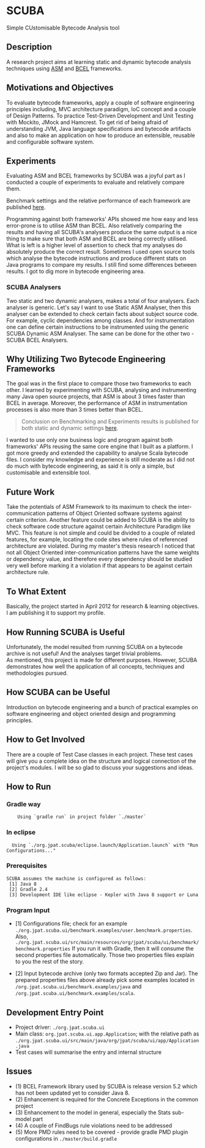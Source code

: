 SCUBA
=====

Simple CUstomisable Bytecode Analysis tool

Description
-----------

A research project aims at learning static and dynamic bytecode analysis techniques using [ASM](http://asm.ow2.org) and [BCEL](https://commons.apache.org/proper/commons-bcel/) frameworks.

Motivations and Objectives
--------------------------

To evaluate bytecode frameworks, apply a couple of software engineering principles including, MVC architecture paradigm, IoC concept and a couple of Design Patterns. To practice Test-Driven Development and Unit Testing with Mockito, JMock and Hamcrest. 
To get rid of being afraid of understanding JVM, Java language specifications and bytecode artifacts and also to make an application on how to produce an extensible, reusable and configurable software system.

Experiments
-----------

Evaluating ASM and BCEL frameworks by SCUBA was a joyful part as I conducted a couple of experiments to evaluate and relatively compare them.

Benchmark settings and the relative performance of each framework are published [here](./org.jpat.scuba.ui/experiments/Framework.Evaluation-ASM.vs.BCEL_in.Static.&.Dynamic.analysis.settings.Mar2014.xls.pdf).

Programming against both frameworks' APIs showed me how easy and less error-prone is to utilise ASM than BCEL.
Also relatively comparing the results and having all SCUBA's analysers produce the same output is a nice thing to make sure that both ASM and BCEL are being correctly utilised. 
What is left is a higher level of assertion to check that my analyses do absolutely produce the correct result. Sometimes I used open source tools which analyse the bytecode instructions and produce different stats on Java programs to compare my results. I still find some differences between results. I got to dig more in bytecode engineering area.      

### SCUBA Analysers

Two static and two dynamic analysers, makes a total of four analysers. Each analyser is generic. Let's say I want to use Static ASM Analyser, then this analyser can be extended to check certain facts about subject source code. For example, cyclic dependencies among classes. And for instrumentation one can define certain instructions to be instrumented using the generic SCUBA Dynamic ASM Analyser. The same can be done for the other two - SCUBA BCEL Analysers.  

Why Utilizing Two Bytecode Engineering Frameworks
-------------------------------------------------

The goal was in the first place to compare those two frameworks to each other. I learned by experimenting with SCUBA, analysing and instrumenting many Java open source projects, that ASM is about 3 times faster than BCEL in average. 
Moreover, the performance of ASM in instrumentation processes is also more than 3 times better than BCEL.
> Conclusion on Benchmarking and Experiments results is published for both static and dynamic settings [here](./org.jpat.scuba.ui/experiments/Framework.Evaluation-ASM.vs.BCEL_in.static.analysis.setting.doc.pdf).

I wanted to use only one business logic and program against both frameworks' APIs reusing the same core engine that I built as a platform.
I got more greedy and extended the capability to analyse Scala bytecode files. 
I consider my knowledge and experience is still moderate as I did not do much with bytecode engineering, as said it is only a simple, but customisable and extensible tool.
  
Future Work
-----------

Take the potentials of ASM Framework to its maximum to check the inter-communication patterns of Object Oriented software systems against certain criterion.
Another feature could be added to SCUBA is the ability to check software code structure against certain Architecture Paradigm like MVC. This feature is not simple and could be divided to a couple of related features, for example, locating the code sites where rules of referenced architecture are violated. During my master's thesis research I noticed that not all Object Oriented inter-communication patterns have the same weights or dependency value, and therefore every dependency should be studied very well before marking it a violation if that appears to be against certain architecture rule. 

To What Extent
--------------

Basically, the project started in April 2012 for research & learning objectives. I am publishing it to support my profile.

How Running SCUBA is Useful
---------------------------

Unfortunately, the model resulted from running SCUBA on a bytecode archive is not useful! And the analyses target trivial problems.  
As mentioned, this project is made for different purposes. However, SCUBA demonstrates how well the application of all concepts, techniques and methodologies pursued.

How SCUBA can be Useful
-----------------------

Introduction on bytecode engineering and a bunch of practical examples on software engineering and object oriented design and programming principles. 

How to Get Involved
-------------------

There are a couple of Test Case classes in each project. These test cases will give you a complete idea on the structure and logical connection of the project's modules.
I will be so glad to discuss your suggestions and ideas.

How to Run
----------

### Gradle way

```
    Using `gradle run` in project folder `./master`
```

### In eclipse

```
  Using `./org.jpat.scuba/eclipse.launch/Application.launch` with "Run Configurations..."
```

### Prerequisites

```
SCUBA assumes the machine is configured as follows:
 [1] Java 8
 [2] Gradle 2.4
 [3] Development IDE like eclipse - Kepler with Java 8 support or Luna
````

### Program Input

* [1] Configurations file; check for an example `./org.jpat.scuba.ui/benchmark.examples/user.benchmark.properties`. 
	Also, `./org.jpat.scuba.ui/src/main/resources/org/jpat/scuba/ui/benchmark/benchmark.properties`
	If you run it with Gradle, then it will consume the second properties file automatically.
	Those two properties files explain to you the rest of the story.

* [2] Input bytecode archive (only two formats accepted Zip and Jar).
	The prepared properties files above already pick some examples located in `/org.jpat.scuba.ui/benchmark.examples/java` and `/org.jpat.scuba.ui/benchmark.examples/scala`.


Development Entry Point
----------------

* Project driver:  `./org.jpat.scuba.ui`
* Main class: `org.jpat.scuba.ui.app.Application`; with the relative path as `./org.jpat.scuba.ui/src/main/java/org/jpat/scuba/ui/app/Application.java`
* Test cases will summarise the entry and internal structure

Issues
------

* (1) BCEL Framework library used by SCUBA is release version 5.2 which has not been updated yet to consider Java 8.
* (2) Enhancement is required for the Concrete Exceptions in the common project
* (3) Enhancement to the model in general, especially the Stats sub-model part
* (4) A couple of FindBugs rule violations need to be addressed
* (5) More PMD rules need to be covered - provide gradle PMD plugin configurations in `./master/build.gradle`
